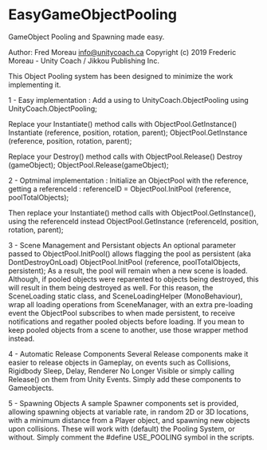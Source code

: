 # EasyGameObjectPooling
GameObject Pooling and Spawning made easy.

Author:
	Fred Moreau <info@unitycoach.ca>
Copyright (c) 2019 Frederic Moreau - Unity Coach / Jikkou Publishing Inc.

This Object Pooling system has been designed to minimize the work implementing it.

1 - Easy implementation :
Add a using to UnityCoach.ObjectPooling
	using UnityCoach.ObjectPooling;

Replace your Instantiate() method calls with ObjectPool.GetInstance()
	Instantiate (reference, position, rotation, parent);
	ObjectPool.GetInstance (reference, position, rotation, parent);

Replace your Destroy() method calls with ObjectPool.Release()
	Destroy (gameObject);
	ObjectPool.Release(gameObject);

2 - Optmimal implementation :
Initialize an ObjectPool with the reference, getting a referenceId :
	referenceID = ObjectPool.InitPool (reference, poolTotalObjects);

Then replace your Instantiate() method calls with ObjectPool.GetInstance(), using the referenceId instead
	ObjectPool.GetInstance (referenceId, position, rotation, parent);

3 - Scene Management and Persistant objects
An optional parameter passed to ObjectPool.InitPool() allows flagging the pool as persistent (aka DontDestroyOnLoad)
	ObjectPool.InitPool (reference, poolTotalObjects, persistent);
As a result, the pool will remain when a new scene is loaded. Although, if pooled objects were reparented to objects being destroyed, this will result in them being destroyed as well.
For this reason, the SceneLoading static class, and SceneLoadingHelper (MonoBehaviour), wrap all loading operations from SceneManager, with an extra pre-loading event the ObjectPool subscribes to when made persistent, to receive notifications and regather pooled objects before loading.
If you mean to keep pooled objects from a scene to another, use those wrapper method instead.

4 - Automatic Release Components
Several Release components make it easier to release objects in Gameplay, on events such as Collisions, Rigidbody Sleep, Delay, Renderer No Longer Visible or simply calling Release() on them from Unity Events.
Simply add these components to Gameobjects.

5 - Spawning Objects
A sample Spawner components set is provided, allowing spawning objects at variable rate, in random 2D or 3D locations, with a minimum distance from a Player object, and spawning new objects upon collisions.
These will work with (default) the Pooling System, or without. Simply comment the #define USE_POOLING symbol in the scripts.

